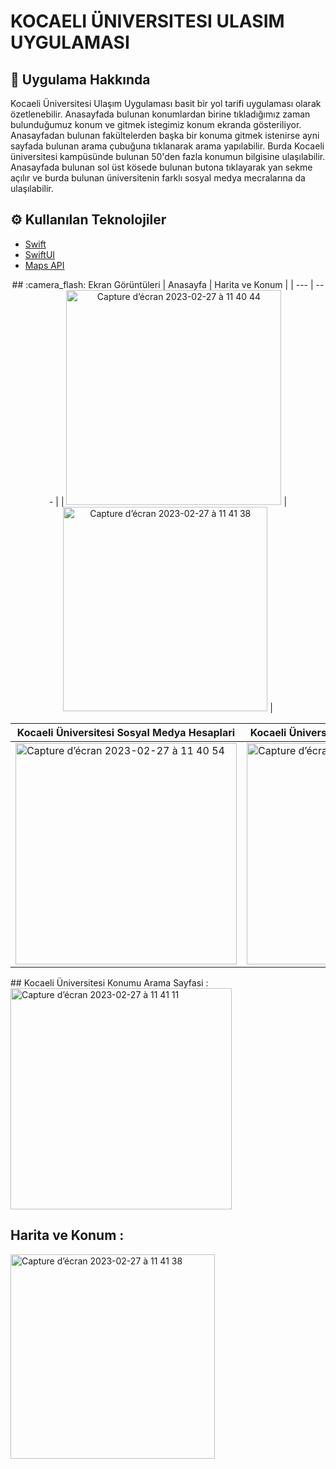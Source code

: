 # KOCAELI ÜNIVERSITESI ULASIM UYGULAMASI 
## :calling: Uygulama Hakkında 
Kocaeli Üniversitesi Ulaşım Uygulaması basit bir yol tarifi uygulaması olarak özetlenebilir.
Anasayfada bulunan konumlardan birine tıkladığımız zaman bulunduğumuz konum ve gitmek istegimiz konum ekranda gösteriliyor.
Anasayfadan bulunan fakültelerden başka bir konuma gitmek istenirse ayni sayfada bulunan arama çubuğuna tıklanarak arama yapılabilir. Burda Kocaeli üniversitesi kampüsünde bulunan 50'den fazla konumun bilgisine ulaşılabilir. Anasayfada bulunan sol üst kösede bulunan butona tıklayarak yan sekme açılır ve burda bulunan üniversitenin farklı sosyal medya mecralarına da ulaşılabilir.
## :gear: Kullanılan Teknolojiler
- [Swift](https://developer.apple.com/swift/)
- [SwiftUI](https://developer.apple.com/xcode/swiftui/)
- [Maps API](https://developer.apple.com/documentation/mapkit/map)
<p align="center">
## :camera_flash: Ekran Görüntüleri
| Anasayfa | Harita ve Konum |
| --- | --- |
| <img width="344" alt="Capture d’écran 2023-02-27 à 11 40 44" src="https://user-images.githubusercontent.com/80275552/221515612-66c06ee8-5282-48a2-a982-e042d4a239d7.png"> | <img width="327" alt="Capture d’écran 2023-02-27 à 11 41 38" src="https://user-images.githubusercontent.com/80275552/221516454-aca8eb7b-c19a-425a-b5c2-6a5a72447205.png"> |


| Kocaeli Üniversitesi Sosyal Medya Hesaplari | Kocaeli Üniversitesi Konumu Arama Sayfasi |  
| --- | --- |
| <img width="354" alt="Capture d’écran 2023-02-27 à 11 40 54" src="https://user-images.githubusercontent.com/80275552/221516020-5ddbedc5-ea72-4831-90e0-3256e591404b.png"> | <img width="354" alt="Capture d’écran 2023-02-27 à 11 41 11" src="https://user-images.githubusercontent.com/80275552/221516215-213cd58f-e763-4b2b-adf7-f707d90550ea.png"> |
</p>
## Kocaeli Üniversitesi Konumu Arama Sayfasi : 
<img width="354" alt="Capture d’écran 2023-02-27 à 11 41 11" src="https://user-images.githubusercontent.com/80275552/221516215-213cd58f-e763-4b2b-adf7-f707d90550ea.png">


## Harita ve Konum : 
<img width="327" alt="Capture d’écran 2023-02-27 à 11 41 38" src="https://user-images.githubusercontent.com/80275552/221516454-aca8eb7b-c19a-425a-b5c2-6a5a72447205.png">
